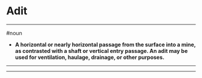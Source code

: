 # Adit
---
#noun
- **A horizontal or nearly horizontal passage from the surface into a mine, as contrasted with a shaft or vertical entry passage. An adit may be used for ventilation, haulage, drainage, or other purposes.**
---
---
